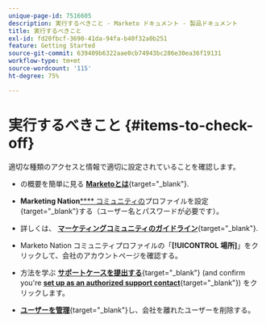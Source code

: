 ```yaml
---
unique-page-id: 7516605
description: 実行するべきこと - Marketo ドキュメント - 製品ドキュメント
title: 実行するべきこと
exl-id: fd20fbcf-3690-41da-94fa-b40f32a0b251
feature: Getting Started
source-git-commit: 639409b6322aae0cb74943bc286e30ea36f19131
workflow-type: tm+mt
source-wordcount: '115'
ht-degree: 75%

---
```


# 実行するべきこと {#items-to-check-off}

適切な種類のアクセスと情報で適切に設定されていることを確認します。

* の概要を簡単に見る [**Marketoとは**](https://pages2.marketo.com/demoFull.html){target="_blank"}.

* **Marketing Nation**[**** コミュニティの](https://nation.marketo.com/)プロファイルを設定{target="_blank"}する（ユーザー名とパスワードが必要です）。

* 詳しくは、 [**マーケティングコミュニティのガイドライン**](https://nation.marketo.com/t5/community-guidelines/ct-p/community-guidelines){target="_blank"}.

* Marketo Nation コミュニティプロファイルの「**[!UICONTROL 場所]**」をクリックして、会社のアカウントページを確認する。

* 方法を学ぶ [**サポートケースを提出する**](https://nation.marketo.com/t5/Knowledgebase/Submitting-a-Support-Case-to-Marketo-Support/ta-p/252201){target="_blank"} (and confirm you're [**set up as an authorized support contact**](https://nation.marketo.com/t5/Knowledgebase/Managing-Authorized-Support-Contacts/ta-p/254341){target="_blank"}) をクリックします。

* [**ユーザーを管理**](/help/marketo/product-docs/administration/users-and-roles/managing-marketo-users.md){target="_blank"}&#x200B;し、会社を離れたユーザーを削除する。

